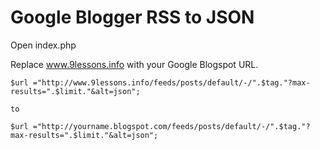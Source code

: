 # Google Blogger RSS to JSON 

Open index.php

Replace www.9lessons.info with your Google Blogspot URL. 

```
$url ="http://www.9lessons.info/feeds/posts/default/-/".$tag."?max-results=".$limit."&alt=json";

to

$url ="http://yourname.blogspot.com/feeds/posts/default/-/".$tag."?max-results=".$limit."&alt=json";
```
